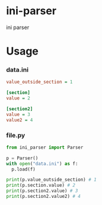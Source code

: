 # ini-parser
ini parser

# Usage
### data.ini
```ini
value_outside_section = 1

[section]
value = 2

[section2]
value = 3
value2 = 4
```

### file.py
```py
from ini_parser import Parser

p = Parser()
with open("data.ini") as f:
  p.load(f)

print(p.value_outside_section) # 1
print(p.section.value) # 2
print(p.section2.value) # 3
print(p.section2.value2) # 4
```
